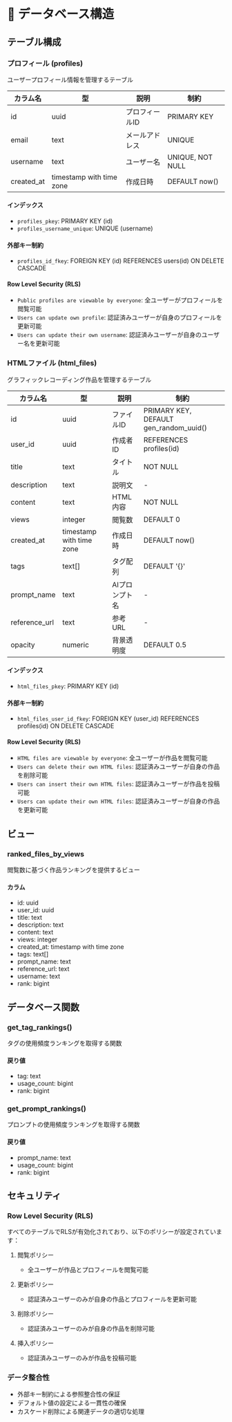 # 📝 データベース構造

## テーブル構成

### プロフィール (profiles)

ユーザープロフィール情報を管理するテーブル

| カラム名 | 型 | 説明 | 制約 |
|---------|-------|------------|------------|
| id | uuid | プロフィールID | PRIMARY KEY |
| email | text | メールアドレス | UNIQUE |
| username | text | ユーザー名 | UNIQUE, NOT NULL |
| created_at | timestamp with time zone | 作成日時 | DEFAULT now() |

#### インデックス
- `profiles_pkey`: PRIMARY KEY (id)
- `profiles_username_unique`: UNIQUE (username)

#### 外部キー制約
- `profiles_id_fkey`: FOREIGN KEY (id) REFERENCES users(id) ON DELETE CASCADE

#### Row Level Security (RLS)
- `Public profiles are viewable by everyone`: 全ユーザーがプロフィールを閲覧可能
- `Users can update own profile`: 認証済みユーザーが自身のプロフィールを更新可能
- `Users can update their own username`: 認証済みユーザーが自身のユーザー名を更新可能

### HTMLファイル (html_files)

グラフィックレコーディング作品を管理するテーブル

| カラム名 | 型 | 説明 | 制約 |
|---------|-------|------------|------------|
| id | uuid | ファイルID | PRIMARY KEY, DEFAULT gen_random_uuid() |
| user_id | uuid | 作成者ID | REFERENCES profiles(id) |
| title | text | タイトル | NOT NULL |
| description | text | 説明文 | - |
| content | text | HTML内容 | NOT NULL |
| views | integer | 閲覧数 | DEFAULT 0 |
| created_at | timestamp with time zone | 作成日時 | DEFAULT now() |
| tags | text[] | タグ配列 | DEFAULT '{}' |
| prompt_name | text | AIプロンプト名 | - |
| reference_url | text | 参考URL | - |
| opacity | numeric | 背景透明度 | DEFAULT 0.5 |

#### インデックス
- `html_files_pkey`: PRIMARY KEY (id)

#### 外部キー制約
- `html_files_user_id_fkey`: FOREIGN KEY (user_id) REFERENCES profiles(id) ON DELETE CASCADE

#### Row Level Security (RLS)
- `HTML files are viewable by everyone`: 全ユーザーが作品を閲覧可能
- `Users can delete their own HTML files`: 認証済みユーザーが自身の作品を削除可能
- `Users can insert their own HTML files`: 認証済みユーザーが作品を投稿可能
- `Users can update their own HTML files`: 認証済みユーザーが自身の作品を更新可能

## ビュー

### ranked_files_by_views

閲覧数に基づく作品ランキングを提供するビュー

#### カラム
- id: uuid
- user_id: uuid
- title: text
- description: text
- content: text
- views: integer
- created_at: timestamp with time zone
- tags: text[]
- prompt_name: text
- reference_url: text
- username: text
- rank: bigint

## データベース関数

### get_tag_rankings()

タグの使用頻度ランキングを取得する関数

#### 戻り値
- tag: text
- usage_count: bigint
- rank: bigint

### get_prompt_rankings()

プロンプトの使用頻度ランキングを取得する関数

#### 戻り値
- prompt_name: text
- usage_count: bigint
- rank: bigint

## セキュリティ

### Row Level Security (RLS)

すべてのテーブルでRLSが有効化されており、以下のポリシーが設定されています：

1. 閲覧ポリシー
   - 全ユーザーが作品とプロフィールを閲覧可能

2. 更新ポリシー
   - 認証済みユーザーのみが自身の作品とプロフィールを更新可能

3. 削除ポリシー
   - 認証済みユーザーのみが自身の作品を削除可能

4. 挿入ポリシー
   - 認証済みユーザーのみが作品を投稿可能

### データ整合性

- 外部キー制約による参照整合性の保証
- デフォルト値の設定による一貫性の確保
- カスケード削除による関連データの適切な処理
